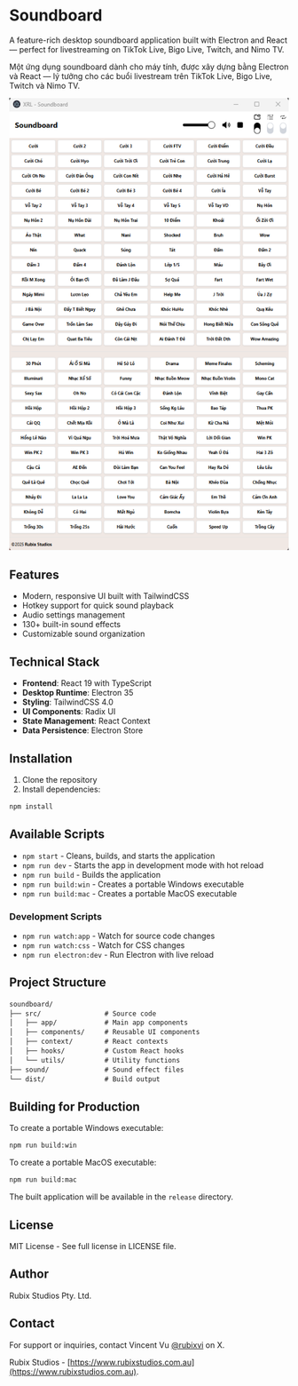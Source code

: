 # Soundboard

A feature-rich desktop soundboard application built with Electron and React — perfect for livestreaming on TikTok Live, Bigo Live, Twitch, and Nimo TV.

Một ứng dụng soundboard dành cho máy tính, được xây dựng bằng Electron và React — lý tưởng cho các buổi livestream trên TikTok Live, Bigo Live, Twitch và Nimo TV.

![Soundboard Interface](screenshot/main-interface.png)

## Features

- Modern, responsive UI built with TailwindCSS
- Hotkey support for quick sound playback
- Audio settings management
- 130+ built-in sound effects
- Customizable sound organization

## Technical Stack

- **Frontend**: React 19 with TypeScript
- **Desktop Runtime**: Electron 35
- **Styling**: TailwindCSS 4.0
- **UI Components**: Radix UI
- **State Management**: React Context
- **Data Persistence**: Electron Store

## Installation

1. Clone the repository
2. Install dependencies:

```bash
npm install
```

## Available Scripts

- `npm start` - Cleans, builds, and starts the application
- `npm run dev` - Starts the app in development mode with hot reload
- `npm run build` - Builds the application
- `npm run build:win` - Creates a portable Windows executable
- `npm run build:mac` - Creates a portable MacOS executable

### Development Scripts

- `npm run watch:app` - Watch for source code changes
- `npm run watch:css` - Watch for CSS changes
- `npm run electron:dev` - Run Electron with live reload

## Project Structure

```txt
soundboard/
├── src/                # Source code
│   ├── app/            # Main app components
│   ├── components/     # Reusable UI components
│   ├── context/        # React contexts
│   ├── hooks/          # Custom React hooks
│   └── utils/          # Utility functions
├── sound/              # Sound effect files
└── dist/               # Build output
```

## Building for Production

To create a portable Windows executable:

```bash
npm run build:win
```

To create a portable MacOS executable:

```bash
npm run build:mac
```

The built application will be available in the `release` directory.

## License

MIT License - See full license in LICENSE file.

## Author

Rubix Studios Pty. Ltd.

## Contact

For support or inquiries, contact Vincent Vu [@rubixvi](https://x.com/rubixvi) on X.

Rubix Studios - [https://www.rubixstudios.com.au](https://www.rubixstudios.com.au).
